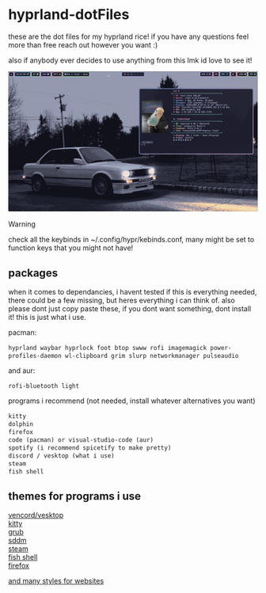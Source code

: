 # hyprland-dotFiles
these are the dot files for my hyprland rice! if you have any questions feel more than free reach out however you want :)<br />

also if anybody ever decides to use anything from this lmk id love to see it!

![rando image](images/rice1.png)

> [!WARNING]
> check all the keybinds in ~/.config/hypr/kebinds.conf, many might be set to function keys that you might not have!

## packages

when it comes to dependancies, i havent tested if this is everything needed, there could be a few missing, but heres everything i can think of. also please dont just copy paste these, if you dont want something, dont install it! this is just what i use. <br />

pacman:
```
hyprland waybar hyprlock foot btop swww rofi imagemagick power-profiles-daemon wl-clipboard grim slurp networkmanager pulseaudio
```
and aur:
```
rofi-bluetooth light
```
programs i recommend (not needed, install whatever alternatives you want)
```
kitty
dolphin
firefox
code (pacman) or visual-studio-code (aur)
spotify (i recommend spicetify to make pretty)
discord / vesktop (what i use)
steam
fish shell
```

## themes for programs i use
[vencord/vesktop](https://www.google.com/search?client=firefox-b-1-d&q=catppuccin+discord)<br />
[kitty](https://github.com/catppuccin/kitty)<br />
[grub](https://github.com/catppuccin/grub)<br />
[sddm](https://github.com/Keyitdev/sddm-astronaut-theme)<br />
[steam](https://github.com/tkashkin/Adwaita-for-Steam)<br />
[fish shell](https://github.com/IlanCosman/tide)<br />
[firefox](https://addons.mozilla.org/en-US/firefox/addon/catppuccin/)<br />

[and many styles for websites](https://github.com/catppuccin/userstyles)